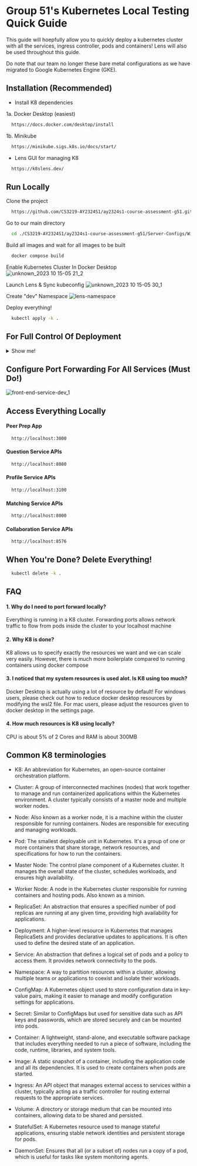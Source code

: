 # Group 51's Kubernetes Local Testing Quick Guide

This guide will hoepfully allow you to quickly deploy a kubernetes cluster with all the services, ingress controller, pods and containers! Lens will also be used throughout this guide.

Do note that our team no longer these bare metal configurations as we have migrated to Google Kubernetes Engine (GKE).

## Installation (Recommended)

- Install K8 dependencies

1a. Docker Desktop (easiest)

```bash
  https://docs.docker.com/desktop/install
```

1b. Minikube

```bash
  https://minikube.sigs.k8s.io/docs/start/
```

- Lens GUI for managing K8

```bash
  https://k8slens.dev/
```

## Run Locally

Clone the project

```bash
  https://github.com/CS3219-AY2324S1/ay2324s1-course-assessment-g51.git
```

Go to our main directory

```bash
  cd ./CS3219-AY2324S1/ay2324s1-course-assessment-g51/Server-Configs/Without-K8/dev
```

Build all images and wait for all images to be built

```bash
  docker compose build
```

Enable Kubernetes Cluster In Docker Desktop
![unknown_2023 10 15-05 21_2](https://github.com/CS3219-AY2324S1/ay2324s1-course-assessment-g51/assets/34855234/a24faf73-84fe-471f-8267-83aa68515691)

Launch Lens & Sync kubeconfig
![unknown_2023 10 15-05 30_1](https://github.com/CS3219-AY2324S1/ay2324s1-course-assessment-g51/assets/34855234/9aac61ef-0b86-46dc-9f60-583b2b8a3376)

Create "dev" Namespace
![lens-namespace](https://github.com/CS3219-AY2324S1/ay2324s1-course-assessment-g51/assets/34855234/4bea11d1-32bc-49d7-af13-e1169e7cc730)

Deploy everything!

```bash
  kubectl apply -k .
```

## For Full Control Of Deployment

<details>
    <summary>Show me!</summary>
  
Deploy Pods (A pod can contain multiple containers)
```bash
  kubectl apply -f ./deployments/front-end-deployment-dev.yaml
```
```bash
  kubectl apply -f ./deployments/profile-service-deployment-dev.yaml
```
```bash
  kubectl apply -f ./deployments/question-service-deployment-dev.yaml
```
```bash
  kubectl apply -f ./deployments/mongodb-statefulset-dev.yaml
```
```bash
  kubectl apply -f ./deployments/postgres-statefulset-dev.yaml
```
```bash
  kubectl apply -f ./deployments/matching-service-deployment-dev.yaml
```
```bash
  kubectl apply -f ./deployments/matching-service-db-statefulset-dev.yaml
```
```bash
  kubectl apply -f ./deployments/matching-worker-service-deployment-dev.yaml
```
```bash
  kubectl apply -f ./deployments/rabbitmq-deployment-dev.yaml
```
Deploy Services (A service represents network connectivity policy for a pod)

```bash
  kubectl apply -f ./services/front-end-service-dev.yaml
```

```bash
  kubectl apply -f ./services/profile-service-service-dev.yaml
```

```bash
  kubectl apply -f ./services/question-service-service-dev.yaml
```

```bash
  kubectl apply -f ./services/mongodb-service-dev.yaml
```

```bash
  kubectl apply -f ./services/postgres-service-dev.yaml
```

```bash
  kubectl apply -f ./services/matching-service-db-service-dev.yaml
```

```bash
  kubectl apply -f ./services/matching-service-service-dev.yaml
```

```bash
  kubectl apply -f ./services/rabbitmq-service-dev.yaml
```

Deploy NGINX Ingress Controller (It is our reverse proxy and traffic load balancer)

```bash
  kubectl apply -f ./ingresses/nginx-ingress-dev.yaml
```

Deploy PVCs (Persistent Volume Claims)

```bash
  kubectl apply -f ./volumes/mongodb-pvc-dev.yaml
```

```bash
  kubectl apply -f ./volumes/postgres-pvc-dev.yaml
```

Deploy Horizontal Pod Autoscalers (HPA)

```bash
  kubectl apply -f ./scalers/horizontal/front-end-hpa-dev.yaml
```

Deploy ConfigMaps (.env file equivalent!)

```bash
  kubectl apply -f ./configMaps/postgres-config-dev.yaml
```

```bash
  kubectl apply -f ./configMaps/question-service-config-dev.yaml
```

```bash
  kubectl apply -f ./configMaps/matching-service-config-dev.yaml
```

```bash
  kubectl apply -f ./configMaps/matching-service-db-config-dev.yaml
```

```bash
  kubectl apply -f ./configMaps/matching-worker-service-config-dev.yaml
```

```bash
  kubectl apply -f ./configMaps/rabbitmq-config-dev.yaml
```

</details>

## Configure Port Forwarding For All Services (Must Do!)

![front-end-service-dev_1](https://github.com/CS3219-AY2324S1/ay2324s1-course-assessment-g51/assets/34855234/5307ff49-b906-4625-889f-f3485bc39876)

## Access Everything Locally

#### Peer Prep App

```bash
  http://localhost:3000
```

#### Question Service APIs

```bash
  http://localhost:8080
```

#### Profile Service APIs

```bash
  http://localhost:3100
```

#### Matching Service APIs

```bash
  http://localhost:8000
```

#### Collaboration Service APIs

```bash
  http://localhost:8576
```

## When You're Done? Delete Everything!

```bash
  kubectl delete -k .
```

## FAQ

#### 1. Why do I need to port forward locally?

Everything is running in a K8 cluster. Forwarding ports allows network traffic to flow from pods inside the cluster to your localhost machine

#### 2. Why K8 is done?

K8 allows us to specify exactly the resources we want and we can scale very easily. However, there is much more boilerplate compared to running containers using docker compose

#### 3. I noticed that my system resources is used alot. Is K8 using too much?

Docker Desktop is actually using a lot of resource by default!
For windows users, please check out how to reduce docker desktop resources by modifying the wsl2 file.
For mac users, please adjust the resources given to docker desktop in the settings page.

#### 4. How much resources is K8 using locally?

CPU is about 5% of 2 Cores and RAM is about 300MB

## Common K8 terminologies

- K8: An abbreviation for Kubernetes, an open-source container orchestration platform.

- Cluster: A group of interconnected machines (nodes) that work together to manage and run containerized applications within the Kubernetes environment. A cluster typically consists of a master node and multiple worker nodes.

- Node: Also known as a worker node, it is a machine within the cluster responsible for running containers. Nodes are responsible for executing and managing workloads.

- Pod: The smallest deployable unit in Kubernetes. It's a group of one or more containers that share storage, network resources, and specifications for how to run the containers.

- Master Node: The control plane component of a Kubernetes cluster. It manages the overall state of the cluster, schedules workloads, and ensures high availability.

- Worker Node: A node in the Kubernetes cluster responsible for running containers and hosting pods. Also known as a minion.

- ReplicaSet: An abstraction that ensures a specified number of pod replicas are running at any given time, providing high availability for applications.

- Deployment: A higher-level resource in Kubernetes that manages ReplicaSets and provides declarative updates to applications. It is often used to define the desired state of an application.

- Service: An abstraction that defines a logical set of pods and a policy to access them. It provides network connectivity to the pods.

- Namespace: A way to partition resources within a cluster, allowing multiple teams or applications to coexist and isolate their workloads.

- ConfigMap: A Kubernetes object used to store configuration data in key-value pairs, making it easier to manage and modify configuration settings for applications.

- Secret: Similar to ConfigMaps but used for sensitive data such as API keys and passwords, which are stored securely and can be mounted into pods.

- Container: A lightweight, stand-alone, and executable software package that includes everything needed to run a piece of software, including the code, runtime, libraries, and system tools.

- Image: A static snapshot of a container, including the application code and all its dependencies. It is used to create containers when pods are started.

- Ingress: An API object that manages external access to services within a cluster, typically acting as a traffic controller for routing external requests to the appropriate services.

- Volume: A directory or storage medium that can be mounted into containers, allowing data to be shared and persisted.

- StatefulSet: A Kubernetes resource used to manage stateful applications, ensuring stable network identities and persistent storage for pods.

- DaemonSet: Ensures that all (or a subset of) nodes run a copy of a pod, which is useful for tasks like system monitoring agents.
